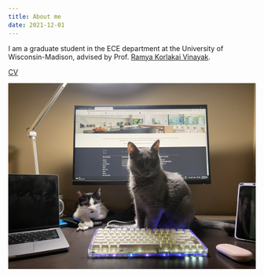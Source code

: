 ```yaml
---
title: About me
date: 2021-12-01
---
```


I am a graduate student in the ECE department at the University of Wisconsin-Madison, advised by Prof. [Ramya Korlakai Vinayak](https://ramyakv.github.io).

[CV](/about/files/CV.pdf)

![Lettie](/about/images/cats.jpeg)
